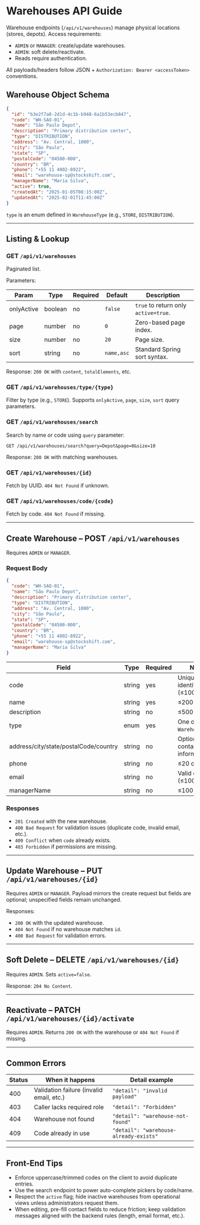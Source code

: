 # Warehouses API Guide

Warehouse endpoints (`/api/v1/warehouses`) manage physical locations (stores, depots). Access requirements:

- `ADMIN` or `MANAGER`: create/update warehouses.
- `ADMIN`: soft delete/reactivate.
- Reads require authentication.

All payloads/headers follow JSON + `Authorization: Bearer <accessToken>` conventions.

## Warehouse Object Schema

```json
{
  "id": "b3e2f7a8-2d1d-4c1b-b948-6a1b53ecb847",
  "code": "WH-SAO-01",
  "name": "São Paulo Depot",
  "description": "Primary distribution center",
  "type": "DISTRIBUTION",
  "address": "Av. Central, 1000",
  "city": "São Paulo",
  "state": "SP",
  "postalCode": "04500-000",
  "country": "BR",
  "phone": "+55 11 4002-8922",
  "email": "warehouse-sp@stockshift.com",
  "managerName": "Maria Silva",
  "active": true,
  "createdAt": "2025-01-05T08:15:00Z",
  "updatedAt": "2025-02-01T11:45:00Z"
}
```

`type` is an enum defined in `WarehouseType` (e.g., `STORE`, `DISTRIBUTION`).

---

## Listing & Lookup

### GET `/api/v1/warehouses`

Paginated list.

Parameters:

| Param      | Type    | Required | Default | Description                               |
|------------|---------|----------|---------|-------------------------------------------|
| onlyActive | boolean | no       | `false` | `true` to return only `active=true`.       |
| page       | number  | no       | `0`     | Zero-based page index.                     |
| size       | number  | no       | `20`    | Page size.                                 |
| sort       | string  | no       | `name,asc` | Standard Spring sort syntax.            |

Response: `200 OK` with `content`, `totalElements`, etc.

### GET `/api/v1/warehouses/type/{type}`

Filter by type (e.g., `STORE`). Supports `onlyActive`, `page`, `size`, `sort` query parameters.

### GET `/api/v1/warehouses/search`

Search by name or code using `query` parameter:

```
GET /api/v1/warehouses/search?query=Depot&page=0&size=10
```

Response: `200 OK` with matching warehouses.

### GET `/api/v1/warehouses/{id}`

Fetch by UUID. `404 Not Found` if unknown.

### GET `/api/v1/warehouses/code/{code}`

Fetch by code. `404 Not Found` if missing.

---

## Create Warehouse – POST `/api/v1/warehouses`

Requires `ADMIN` or `MANAGER`.

### Request Body

```json
{
  "code": "WH-SAO-01",
  "name": "São Paulo Depot",
  "description": "Primary distribution center",
  "type": "DISTRIBUTION",
  "address": "Av. Central, 1000",
  "city": "São Paulo",
  "state": "SP",
  "postalCode": "04500-000",
  "country": "BR",
  "phone": "+55 11 4002-8922",
  "email": "warehouse-sp@stockshift.com",
  "managerName": "Maria Silva"
}
```

| Field        | Type   | Required | Notes                                         |
|--------------|--------|----------|-----------------------------------------------|
| code         | string | yes      | Unique identifier (≤100 chars).               |
| name         | string | yes      | ≤200 chars.                                   |
| description  | string | no       | ≤500 chars.                                   |
| type         | enum   | yes      | One of `WarehouseType`.                      |
| address/city/state/postalCode/country | string | no | Optional contact information. |
| phone        | string | no       | ≤20 chars.                                    |
| email        | string | no       | Valid email (≤100 chars).                     |
| managerName  | string | no       | ≤100 chars.                                   |

### Responses

- `201 Created` with the new warehouse.
- `400 Bad Request` for validation issues (duplicate code, invalid email, etc.).
- `409 Conflict` when `code` already exists.
- `403 Forbidden` if permissions are missing.

---

## Update Warehouse – PUT `/api/v1/warehouses/{id}`

Requires `ADMIN` or `MANAGER`. Payload mirrors the create request but fields are optional; unspecified fields remain unchanged.

Responses:

- `200 OK` with the updated warehouse.
- `404 Not Found` if no warehouse matches `id`.
- `400 Bad Request` for validation errors.

---

## Soft Delete – DELETE `/api/v1/warehouses/{id}`

Requires `ADMIN`. Sets `active=false`.

Response: `204 No Content`.

---

## Reactivate – PATCH `/api/v1/warehouses/{id}/activate`

Requires `ADMIN`. Returns `200 OK` with the warehouse or `404 Not Found` if missing.

---

## Common Errors

| Status | When it happens                       | Detail example                   |
|--------|---------------------------------------|----------------------------------|
| 400    | Validation failure (invalid email, etc.) | `"detail": "invalid payload"`   |
| 403    | Caller lacks required role            | `"detail": "Forbidden"`        |
| 404    | Warehouse not found                   | `"detail": "warehouse-not-found"` |
| 409    | Code already in use                   | `"detail": "warehouse-already-exists"` |

---

## Front-End Tips

- Enforce uppercase/trimmed codes on the client to avoid duplicate entries.
- Use the search endpoint to power auto-complete pickers by code/name.
- Respect the `active` flag; hide inactive warehouses from operational views unless administrators request them.
- When editing, pre-fill contact fields to reduce friction; keep validation messages aligned with the backend rules (length, email format, etc.).
